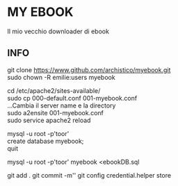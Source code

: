 MY EBOOK
========
Il mio vecchio downloader di ebook  

INFO
----
git clone https://www.github.com/archistico/myebook.git  
sudo chown -R emilie:users myebook  
  
cd /etc/apache2/sites-available/  
sudo cp 000-default.conf 001-myebook.conf  
...Cambia il server name e la directory  
sudo a2ensite 001-myebook.conf  
sudo service apache2 reload  
  
mysql -u root -p'toor'  
create database myebook;  
quit  
  
mysql -u root -p'toor' myebook <ebookDB.sql  
  
git add .
git commit -m''
git config credential.helper store